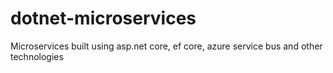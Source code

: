 # dotnet-microservices
Microservices built using asp.net core, ef core, azure service bus and other technologies
